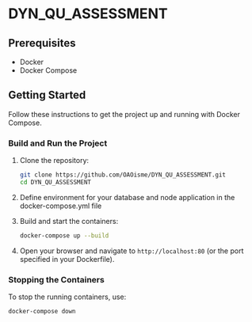 # DYN_QU_ASSESSMENT

## Prerequisites

- Docker
- Docker Compose

## Getting Started

Follow these instructions to get the project up and running with Docker Compose.

### Build and Run the Project

1. Clone the repository:

   ```sh
   git clone https://github.com/OAOisme/DYN_QU_ASSESSMENT.git
   cd DYN_QU_ASSESSMENT
   ```

2. Define environment for your database and node application in the docker-compose.yml file

3. Build and start the containers:

   ```sh
   docker-compose up --build
   ```

4. Open your browser and navigate to `http://localhost:80` (or the port specified in your Dockerfile).

### Stopping the Containers

To stop the running containers, use:

```sh
docker-compose down
```
